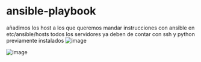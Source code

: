 # ansible-playbook

añadimos los host a los que queremos mandar instrucciones con ansible en etc/ansible/hosts
todos los servidores ya deben de contar con ssh y python previamente instalados
![image](https://github.com/Juan-Angel-Cepeda/ansible-playbook/assets/64997489/b25ff5df-3a6f-480b-934e-c38fd3db87da)

![image](https://github.com/Juan-Angel-Cepeda/ansible-playbook/assets/64997489/29174de2-0469-4661-8657-e794321cf67a)

